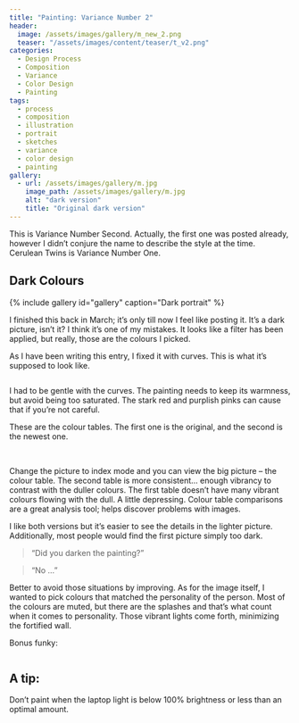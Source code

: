 ```yaml
---
title: "Painting: Variance Number 2"
header:
  image: /assets/images/gallery/m_new_2.png
  teaser: "/assets/images/content/teaser/t_v2.png"
categories: 
  - Design Process
  - Composition
  - Variance
  - Color Design
  - Painting
tags:
  - process
  - composition
  - illustration
  - portrait
  - sketches
  - variance
  - color design
  - painting 
gallery:
  - url: /assets/images/gallery/m.jpg
    image_path: /assets/images/gallery/m.jpg
    alt: "dark version"
    title: "Original dark version"
---
```


This is Variance Number Second. Actually, the first one was posted already, however I didn’t conjure the name to describe the style at the time. Cerulean Twins is Variance Number One.

## Dark Colours

{% include gallery id="gallery" caption="Dark portrait" %}

I finished this back in March; it’s only till now I feel like posting it. It’s a dark picture, isn’t it? I think it’s one of my mistakes. It looks like a filter has been applied, but really, those are the colours I picked. 

As I have been writing this entry, I fixed it with curves. This is what it’s supposed to look like.

<img src="{{ stuffostuff.com }}{{ site.baseurl }}/assets/images/gallery/m_curves.png" alt="">

I had to be gentle with the curves. The painting needs to keep its warmness, but avoid being too saturated. The stark red and purplish pinks can cause that if you’re not careful. 

These are the colour tables. The first one is the original, and the second is the newest one. 

<img src="{{ stuffostuff.com }}{{ site.baseurl }}/assets/images/content/colourtable_original.png" alt="">

<img src="{{ stuffostuff.com }}{{ site.baseurl }}/assets/images/content/colourtable_new.png" alt="">

Change the picture to index mode and you can view the big picture – the colour table. The second table is more consistent... enough vibrancy to contrast with the duller colours. The first table doesn’t have many vibrant colours flowing with the dull. A little depressing.
Colour table comparisons are a great analysis tool; helps discover problems with images.

I like both versions but it’s easier to see the details in the lighter picture. Additionally, most people would find the first picture simply too dark.
 
>“Did you darken the painting?”

>“No …”

Better to avoid those situations by improving.
As for the image itself, I wanted to pick colours that matched the personality of the person. Most of the colours are muted, but there are the splashes and that’s what count when it comes to personality. Those vibrant lights come forth, minimizing the fortified wall.
  
Bonus funky:

<img src="{{ stuffostuff.com }}{{ site.baseurl }}/assets/images/content/spectrum_mac.png" alt="">

## A tip:
Don’t paint when the laptop light is below 100% brightness or less than an optimal amount.
